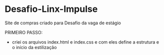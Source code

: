 # Desafio-Linx-Impulse
Site de compras criado para Desafio da vaga de estágio

PRIMEIRO PASSO:
- criei os arquivos index.html e index.css e com eles define a estrutura e o início da estilização

